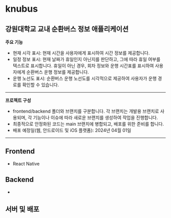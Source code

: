 # knubus

## 강원대학교 교내 순환버스 정보 애플리케이션

**주요 기능**
- 현재 시각 표시: 현재 시간을 사용자에게 표시하여 시간 정보를 제공합니다.
- 일정 정보 표시: 현재 날짜가 휴일인지 아닌지를 판단하고, 그에 따라 휴일 여부를 텍스트로 표시합니다. 휴일이 아닌 경우, 회차 정보와 운행 시간표를 표시하여 사용자에게 순환버스 운행 정보를 제공합니다.
- 운행 노선도 표시: 순환버스 운행 노선도를 시각적으로 제공하여 사용자가 운행 경로를 확인할 수 있습니다.
---
**프로젝트 구성**
- frontend/backend 폴더와 브랜치를 구분합니다. 각 브랜치는 개발용 브랜치로 사용되며, 각 기능이나 이슈에 따라 새로운 브랜치를 생성하여 작업을 진행합니다.
- 최종적으로 안정화된 코드는 main 브랜치에 병합되고, 배포를 위한 준비를 합니다.
- 배포 예정일(웹, 안드로이드 및 iOS 플랫폼): 2024년 04월 01일
---
## Frontend
- React Native

## Backend
- 

## 서버 및 배포
